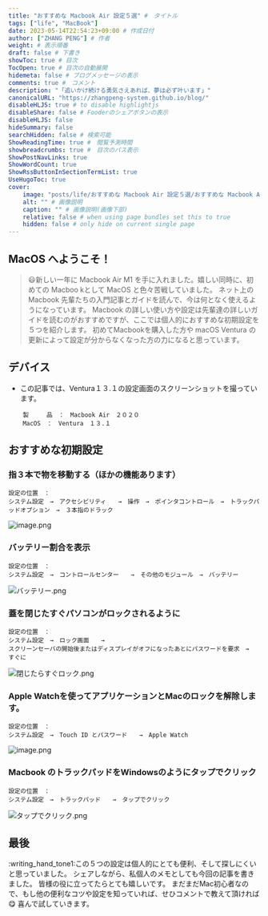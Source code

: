 ```yaml
---
title: "おすすめな Macbook Air 設定５選" #　タイトル
tags: ["life", "MacBook"]
date: 2023-05-14T22:54:23+09:00 # 作成日付
author: ["ZHANG PENG"] # 作者
weight: # 表示順番
draft: false # 下書き
showToc: true # 目次
TocOpen: true # 目次の自動展開
hidemeta: false # ブログメッセージの表示
comments: true #　コメント
description: "「追いかけ続ける勇気さえあれば、夢は必ず叶います」"
canonicalURL: "https://zhangpeng-system.github.io/blog/"
disableHLJS: true # to disable highlightjs
disableShare: false # Fooderのシェアボタンの表示
disableHLJS: false
hideSummary: false
searchHidden: false # 検索可能
ShowReadingTime: true #　閲覧予測時間
showbreadcrumbs: true #　目次のパス表示
ShowPostNavLinks: true
ShowWordCount: true
ShowRssButtonInSectionTermList: true
UseHugoToc: true
cover:
    image: "posts/life/おすすめな Macbook Air 設定５選/おすすめな Macbook Air 設定５選.001.png" # 画像パス：posts/life/ブログファイル同名.png
    alt: "" # 画像説明
    caption: "" # 画像説明(画像下部)
    relative: false # when using page bundles set this to true
    hidden: false # only hide on current single page
---
```


## MacOS へようこそ！

> :smiley:新しい一年に Macbook Air M1 を手に入れました。嬉しい同時に、初めての Macboo kとして MacOS と色々苦戦していました。
> ネット上の Macbook 先輩たちの入門記事とガイドを読んで、今は何となく使えるようになっています。
> Macbook の詳しい使い方や設定は先輩達の詳しいガイドを読むのがおすすめですが、ここでは個人的におすすめな初期設定を５つを紹介します。
> 初めてMacbookを購入した方や macOS Ventura の更新によって設定が分からなくなった方の力になると思っています。

## デバイス

- この記事では、Ventura１３.１の設定画面のスクリーンショットを撮っています。

```
    製　　　品　：　Macbook Air　２０２０
    MacOS　：　Ventura　１３.１
```

## おすすめな初期設定

### 指３本で物を移動する（ほかの機能あります）

```shell
設定の位置　：　
システム設定　→　アクセシビリティ　　→　操作　→　ポインタコントロール　→　トラックパッドオプション　→　３本指のドラック
```

![image.png](https://qiita-image-store.s3.ap-northeast-1.amazonaws.com/0/3076318/14c9cc74-5780-46aa-7daf-744ceddadca7.png)

### バッテリー割合を表示

```shell
設定の位置　：　
システム設定　→　コントロールセンター　　→　その他のモジュール　→　バッテリー
```

![バッテリー.png](https://qiita-image-store.s3.ap-northeast-1.amazonaws.com/0/3076318/3d5e6f82-95e5-d2b5-9d88-df618b2dd547.png)

### 蓋を閉じたすぐパソコンがロックされるように

```shell
設定の位置　：　
システム設定　→　ロック画面　　→　
スクリーンセーバの開始後またはディスプレイがオフになったあとにパスワードを要求　→　すぐに
```

![閉じたらすぐロック.png](https://qiita-image-store.s3.ap-northeast-1.amazonaws.com/0/3076318/50abeff2-accd-26f7-ae90-ceacc078d619.png)

### Apple Watchを使ってアプリケーションとMacのロックを解除します。

```shell
設定の位置　：　
システム設定　→　Touch ID とパスワード　　→　Apple Watch
```

![image.png](https://qiita-image-store.s3.ap-northeast-1.amazonaws.com/0/3076318/7241d9d5-b568-5585-337f-1f49ea2d7c25.png)

### Macbook のトラックパッドをWindowsのようにタップでクリック

```shell
設定の位置　：　
システム設定　→　トラックパッド　　→　タップでクリック
```

![タップでクリック.png](https://qiita-image-store.s3.ap-northeast-1.amazonaws.com/0/3076318/f54950c8-56cf-c4b9-b080-711815321fe5.png)

## 最後

:writing_hand_tone1:この５つの設定は個人的にとても便利、そして探しにくいと思っていました。
シェアしながら、私個人のメモとしても今回の記事を書きました。
皆様の役に立ってたらとても嬉しいです。
まだまだMac初心者なので、もし他の便利なコツや設定を知っていれば、せひコメントで教えて頂ければ:yum:
喜んで試していきます。